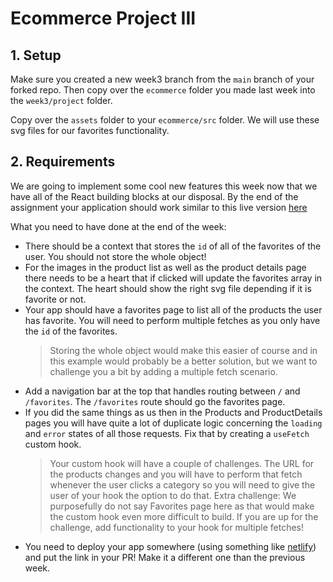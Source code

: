 # Ecommerce Project III

## 1. Setup

Make sure you created a new week3 branch from the `main` branch of your forked repo. Then copy over the `ecommerce` folder you made last week into the `week3/project` folder.

Copy over the `assets` folder to your `ecommerce/src` folder. We will use these svg files for our favorites functionality.

## 2. Requirements

We are going to implement some cool new features this week now that we have all of the React building blocks at our disposal. By the end of the assignment your application should work similar to this live version [here](https://hyf-react-w3-example.netlify.app)

What you need to have done at the end of the week:

- There should be a context that stores the `id` of all of the favorites of the user. You should not store the whole object!
- For the images in the product list as well as the product details page there needs to be a heart that if clicked will update the favorites array in the context. The heart should show the right svg file depending if it is favorite or not.
- Your app should have a favorites page to list all of the products the user has favorite. You will need to perform multiple fetches as you only have the `id` of the favorites.
  > Storing the whole object would make this easier of course and in this example would probably be a better solution, but we want to challenge you a bit by adding a multiple fetch scenario.
- Add a navigation bar at the top that handles routing between `/` and `/favorites`. The `/favorites` route should go the favorites page.
- If you did the same things as us then in the Products and ProductDetails pages you will have quite a lot of duplicate logic concerning the `loading` and `error` states of all those requests. Fix that by creating a `useFetch` custom hook.
  > Your custom hook will have a couple of challenges. The URL for the products changes and you will have to perform that fetch whenever the user clicks a category so you will need to give the user of your hook the option to do that.
  > Extra challenge: We purposefully do not say Favorites page here as that would make the custom hook even more difficult to build. If you are up for the challenge, add functionality to your hook for multiple fetches!
- You need to deploy your app somewhere (using something like [netlify](https://www.netlify.com)) and put the link in your PR! Make it a different one than the previous week.
